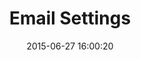 ---
layout: post
title:  "Email Settings"
date:   2015-06-27 16:00:20
categories: GitHub
tags: account profile settings error alert warning
screenshot: github-personal-settings-3.jpg
alt-screenshots: 
- github-personal-settings-3-error.jpg
---